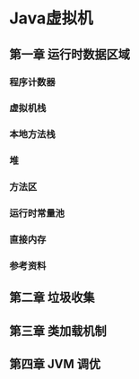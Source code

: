 # Java虚拟机

## 第一章 运行时数据区域

### 程序计数器

### 虚拟机栈

### 本地方法栈

### 堆

### 方法区

### 运行时常量池

### 直接内存

### 参考资料

## 第二章 垃圾收集

## 第三章 类加载机制

## 第四章 JVM 调优